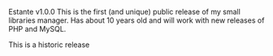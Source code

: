 Estante v1.0.0
This is the first (and unique) public release of my small libraries manager.
Has about 10 years old and will work with new releases of PHP and MySQL.

This is a historic release
